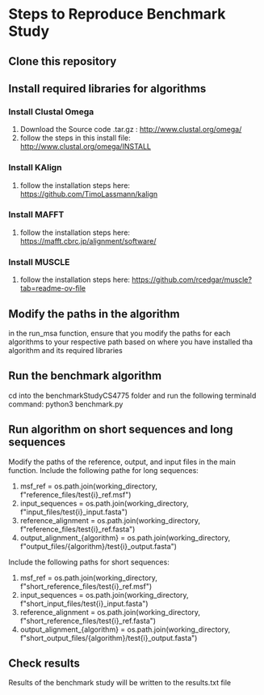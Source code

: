 # Steps to Reproduce Benchmark Study

## Clone this repository
## Install required libraries for algorithms 
### Install Clustal Omega 
1. Download the Source code .tar.gz : http://www.clustal.org/omega/
2. follow the steps in this install file: http://www.clustal.org/omega/INSTALL
### Install KAlign
1. follow the installation steps here: https://github.com/TimoLassmann/kalign
### Install MAFFT 
1. follow the installation steps here: https://mafft.cbrc.jp/alignment/software/
### Install MUSCLE
1. follow the installation steps here: https://github.com/rcedgar/muscle?tab=readme-ov-file


## Modify the paths in the algorithm 
in the run_msa function, ensure that you modify the paths for each algorithms to your respective path based on where you have installed tha algorithm and its required libraries

## Run the benchmark algorithm
cd into the benchmarkStudyCS4775 folder and run the following terminald command: python3 benchmark.py

## Run algorithm on short sequences and long sequences
Modify the paths of the reference, output, and input files in the main function. 
Include the following pathe for long sequences:
1. msf_ref = os.path.join(working_directory, f"reference_files/test{i}_ref.msf")
2. input_sequences = os.path.join(working_directory, f"input_files/test{i}_input.fasta")
3. reference_alignment = os.path.join(working_directory, f"reference_files/test{i}_ref.fasta")
4. output_alignment_{algorithm} = os.path.join(working_directory, f"output_files/{algorithm}/test{i}_output.fasta")

Include the following paths for short sequences:
1. msf_ref = os.path.join(working_directory, f"short_reference_files/test{i}_ref.msf")
2. input_sequences = os.path.join(working_directory, f"short_input_files/test{i}_input.fasta")
3. reference_alignment = os.path.join(working_directory, f"short_reference_files/test{i}_ref.fasta")
4. output_alignment_{algorithm} = os.path.join(working_directory, f"short_output_files/{algorithm}/test{i}_output.fasta")



## Check results 
Results of the benchmark study will be written to the results.txt file

